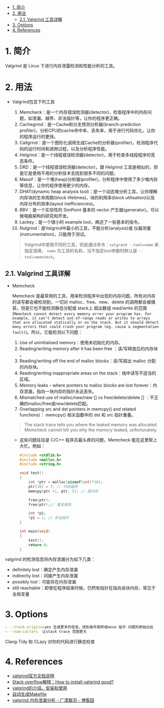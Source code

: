 <!--
 * @Author: JohnJeep
 * @Date: 2021-01-05 22:07:57
 * @LastEditTime: 2023-07-25 15:33:53
 * @LastEditors: JohnJeep
 * @Description: Valgrind工具使用
-->

<!-- TOC -->

- [1. 简介](#1-简介)
- [2. 用法](#2-用法)
  - [2.1. Valgrind 工具详解](#21-valgrind-工具详解)
- [3. Options](#3-options)
- [4. References](#4-references)

<!-- /TOC -->

# 1. 简介

Valgrind 是 Linux 下进行内存泄露检测和性能分析的工具。

# 2. 用法
- Valgrind包含下列工具
  1. Memcheck：是一个内存错误检测器(detector)，检查程序中的内存问题，如泄漏、越界、非法指针等，让你的程序更正确。
  2. Cachegrind：是一Cache和分支预测分析器(branch-prediction profiler)，分析CPU的cache命中率、丢失率，用于进行代码优化，让你的程序运行的更快。
  3. Callgrind：是一个图形化调用生成Cache的分析器(profiler)，检测程序代码的运行时间和调用过程，以及分析程序性能。
  4. Helgrind：是一个线程错误检测器(detector)，用于检查多线程程序的竞态条件。
  5. DRD：是一个线程错误检测器(detector)，跟 Helgrind 工具是相似的，但是它是使用不用的分析技术去找到很多不同的问题。
  6. Massif：是一个堆(heap)分析器(profiler)，分析程序中使用了多少堆内存等信息，让你的程序使用更少的内存。
  7. DHAT(dynamic heap analysis tool)：是一个动态堆分析工具，让你理解内存块的生命周期(block lifetimes)，块的利用率(block utilisation)以及内存分布的效率(layout inefficiencies)。
  8. BBV：是一个实验性的 SimPoint 基本的 vector 产生器(generator)。可以做电脑架构的研究和开发。
  9. Lackey：是一个很小的 example tool，阐述了一些基本的指令。
  10. Nulgrind：是Valgrind中最小的工具，不能分析(analysis)或 仪器测量(instrumentation)，只能用于测试。
  
  > Valgrind中使用不同的工具，则是通过命令：`valgrand --tool=name` 来指定调用， `name` 为工具的名称，当不指定tool参数时默认是 `--tool=memcheck`。
  

## 2.1. Valgrind 工具详解
* Memcheck
  
  Memcheck 是最常用的工具，用来检测程序中出现的内存问题，所有对内存的读写都会被检测到，一切对 malloc、free、new、delete 的调用都会被捕获，但是它也不能检测静态分配或 stack上 超出数组 read/write 的范围(`Memcheck cannot detect every memory error your program has. For example, it can't detect out-of-range reads or writes to arrays that are allocated statically or on the stack. But it should detect many errors that could crash your program (eg. cause a segmentation fault)`)。所以，它能检测以下问题：
  
  1. Use of uninitialised memory：使用未初始化的内存。
  2. Reading/writing memory after it has been free ：读/写释放后的内存块 。
  3. Reading/writing off the end of malloc blocks：读/写超出 malloc 分配的内存块。
  4. Reading/writing inappropriate areas on the stack：栈中读写不适当的区域。
  5. Memory leaks – where pointers to malloc blocks are lost forever：内存泄漏，指向一块内存的指针永远丢失。
  6. Mismatched use of malloc/new/new [] vs free/delete/delete [] ：不正确的malloc/free或new/delete匹配。
  7. Overlapping src and dst pointers in memcpy() and related functions)： memcpy() 相关函数中的 dst 和 src 指针重叠。
  
  > The stack trace tells you where the leaked memory was allocated. Memcheck cannot tell you why the memory leaked, unfortunately. 
  
  - 这些问题往往是 C/C++ 程序员最头疼的问题，Memcheck 能在这里帮上大忙。例如：
    
    ```c
    #include <stdlib.h>  
    #include <malloc.h>  
    #include <string.h>  
    
    void test()  
    {  
        int *ptr = malloc(sizeof(int)*10);  
        ptr[10] = 7; // 内存越界  
        memcpy(ptr +1, ptr, 5); // 踩内存  
    
        free(ptr);   
        free(ptr);// 重复释放  
    
        int *p1;  
        *p1 = 1; // 非法指针  
    }  
    
    int main(void)  
    {  
        test();  
        return 0;  
    }  
    ```

valgrind 的检测信息将内存泄漏分为如下几类：

- definitely lost：确定产生内存泄漏
- indirectly lost：间接产生内存泄漏
- possibly lost：可能存在内存泄漏
- still reachable：即使在程序结束时候，仍然有指针在指向该块内存，常见于全局变量



# 3. Options
```sh
- --track-origins=yes 生成更多的信息，找到条件跳转或move 指令 问题的原始出处
- --num-callers  让stack trace 范围更大
```

Clang-Tidy 和 CLazy 对你的代码进行静态检查


# 4. References
- [valgrind官方文档说明](https://www.valgrind.org/downloads/current.html)
- [Stack overflow解释：How to install valgrind good?](https://stackoverflow.com/questions/24935217/how-to-install-valgrind-good/51671524)
- [valgrind的介绍、安装和使用](https://blog.csdn.net/justheretobe/article/details/52986461)
- [自动生成Makefile](https://blog.csdn.net/initphp/article/details/43705765#%E5%85%B3%E4%BA%8EAutotools)
- [valgrind 内存泄漏分析 - 广漠飘羽 - 博客园](https://www.cnblogs.com/gmpy/p/14778243.html)
